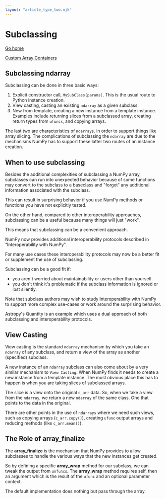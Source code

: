 ```yaml
---
layout: "article_type_two.njk"
---
```

# Subclassing
[Go home](/index.html)

[Custom Array Containers](https://numpy.org/doc/stable/user/basics.subclassing.html)

## Subclassing ndarray

Subclassing can be done in three basic ways:

1. Explicit constructor call, `MySubClass(params)`. This is the usual route to Python instance creation.
2. View casting, casting an existing `ndarray` as a given subclass
3. New from template, creating a new instance from a template instance. Examples include returning slices from a subclassed array, creating return types from `ufuncs`, and copying arrays.

The last two are characteristics of `ndarrays`. In order to support things like array slicing. The complications of subclassing the `ndarray` are due to the mechanisms NumPy has to support these latter two routes of an instance creation.

## When to use subclassing

Besides the additional complexities of subclassing a NumPy array, subclasses can run into unexpected behavior because of some functions may convert to the subclass to a baseclass and "forget" any additional information associated with the subclass.

This can result in surprising behavior if you use NumPy methods or functions you have not explicitly tested. 

On the other hand, compared to other interoperability approaches, subclassing can be a useful because many things will just 
"work".

This means that subclassing can be a convenient approach. 

NumPy now provides additional interoperability protocols described in "Interoperability with NumPy".

For many use cases these interoperability protocols may now be a better fit or supplement the use of subclassing.

Subclassing can be a good fit if:

- you aren't worried about maintainability or users other than yourself.
- you don't think it's problematic if the subclass information is ignored or lost silently.

Note that subclass authors may wish to study Interoperability with NumPy to support more complex use-cases or work around the surprising behavior.

Astropy's Quantity is an example which uses a dual approach of both subclassing and interoperability protocols.

## View Casting
View casting is the standard `ndarray` mechanism by which you take an `ndarray` of any subclass, and return a view of the array as another (specified) subclass.

A new instance of an `ndarray` subclass can also come about by a very similar mechanism to `View Casting`. When NumPy finds it needs to create a new instance from a template instance. The most obvious place this has to happen is when you are taking slices of subclassed arrays.

The slice is a view onto the original `c_arr` data. So, when we take a view from the `ndarray`, we return a new `ndarray` of the same class. One that points to the data in the original.

There are other points in the use of `ndarrays` where we need such views, such as copying arrays (`c_arr.copy()`), creating `ufunc` output arrays and reducing methods (like `c_arr.mean()`).

## The Role of __array_finalize__

The __array_finalize__ is the mechanism that NumPy provides to allow subclasses to handle the various ways that the new instances get created.

So by defining a specific __array_wrap__ method for our subclass, we can tweak the output from `unfuncs`. The __array_wrap__ method requires self, then an argument which is the result of the `ufunc` and an optional parameter context.

The default implementation does nothing but pass through the array.